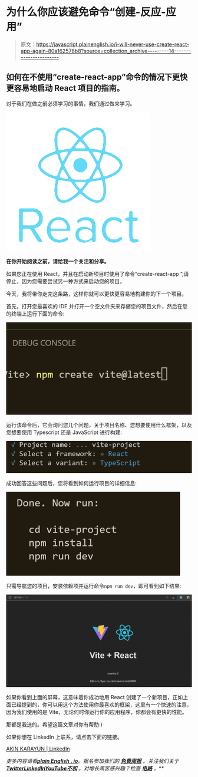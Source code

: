 # 为什么你应该避免命令“创建-反应-应用”

> 原文：<https://javascript.plainenglish.io/i-will-never-use-create-react-app-again-80a162578b8?source=collection_archive---------14----------------------->

## 如何在不使用“create-react-app”命令的情况下更快更容易地启动 React 项目的指南。

对于我们在做之前必须学习的事情，我们通过做来学习。

![](img/ec38b92e50af1334f7255fd505d73a92.png)

**在你开始阅读之前，请给我一个关注和分享。**

如果您正在使用 React，并且在启动新项目时使用了命令“create-react-app ”,请停止，因为您需要尝试另一种方式来启动您的项目。

今天，我将带你走完这条路，这样你就可以更快更容易地构建你的下一个项目。

首先，打开您最喜欢的 IDE 并打开一个空文件夹来存储您的项目文件，然后在您的终端上运行下面的命令:

![](img/08d8f98a835353a86374df1b8622e46e.png)

运行该命令后，它会询问您几个问题，关于项目名称、您想要使用什么框架，以及您想要使用 Typescript 还是 JavaScript 进行构建:

![](img/ee6d11d967716032df328a60a27a6bab.png)

成功回答这些问题后，您将看到如何运行项目的详细信息:

![](img/b90ac4df008e7ece40b85ed71a860e4c.png)

只需导航您的项目，安装依赖项并运行命令`npm run dev`，即可看到如下结果:

![](img/45f99163f9264999a10f483bfa259962.png)

如果你看到上面的屏幕，这意味着你成功地用 React 创建了一个新项目，正如上面已经提到的，你可以用这个方法使用你最喜欢的框架，这里有一个快速的注意，因为我们使用的是 Vite，无论何时你运行你的应用程序，你都会有更快的性能。

那都是我送的。希望这篇文章对你有帮助:)

如果你想在 LinkedIn 上联系，请点击下面的链接。

[AKIN KARAYUN | LinkedIn](https://www.linkedin.com/in/akin-karayun-ab3239bb/)

*更多内容请看*[***plain English . io***](https://plainenglish.io/)*。报名参加我们的* [***免费周报***](http://newsletter.plainenglish.io/) *。关注我们关于*[***Twitter***](https://twitter.com/inPlainEngHQ)[***LinkedIn***](https://www.linkedin.com/company/inplainenglish/)*[***YouTube***](https://www.youtube.com/channel/UCtipWUghju290NWcn8jhyAw)*[***不和***](https://discord.gg/GtDtUAvyhW) *。对增长黑客感兴趣？检查* [***电路***](https://circuit.ooo/) *。***
